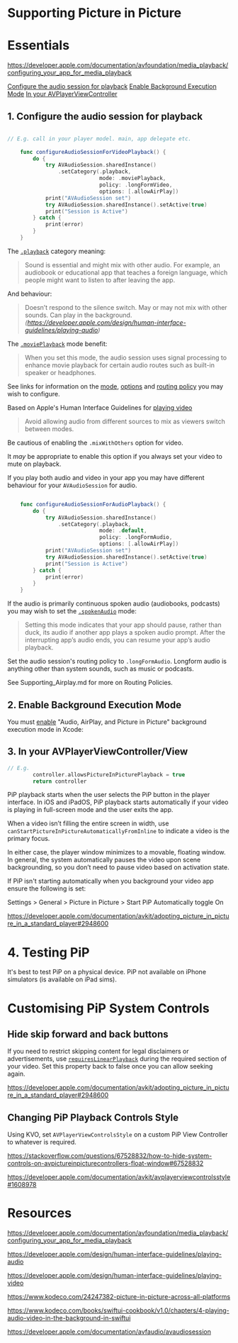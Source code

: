 #  Supporting Picture in Picture

# Essentials

https://developer.apple.com/documentation/avfoundation/media_playback/configuring_your_app_for_media_playback

[Configure the audio session for playback](#1-configure-the-audio-session-for-playback)
[Enable Background Execution Mode](#2-enable-background-execution-mode)
[ In your AVPlayerViewController](#3-in-your-avplayerviewcontroller)

## 1. Configure the audio session for playback

```swift

// E.g. call in your player model. main, app delegate etc. 
    
    func configureAudioSessionForVideoPlayback() {
        do {
            try AVAudioSession.sharedInstance()
                .setCategory(.playback,
                             mode: .moviePlayback,
                             policy: .longFormVideo,
                             options: [.allowAirPlay])
            print("AVAudioSession set")
            try AVAudioSession.sharedInstance().setActive(true)
            print("Session is Active")
        } catch {
            print(error)
        }
    }

```

The [`.playback`](https://developer.apple.com/documentation/avfaudio/avaudiosession/category/1616509-playback) category meaning:

> Sound is essential and might mix with other audio. For example, an audiobook or educational app that teaches a foreign language, which people might want to listen to after leaving the app. 

And behaviour:

> Doesn’t respond to the silence switch. May or may not mix with other sounds. Can play in the background.
> _(https://developer.apple.com/design/human-interface-guidelines/playing-audio)_

The [`.moviePlayback`](https://developer.apple.com/documentation/avfaudio/avaudiosession/mode/1616623-movieplayback) mode benefit:

> When you set this mode, the audio session uses signal processing to enhance movie playback for certain audio routes such as built-in speaker or headphones.

See links for information on the [mode](https://developer.apple.com/documentation/avfaudio/avaudiosession/mode), [options](https://developer.apple.com/documentation/avfaudio/avaudiosession/categoryoptions) and [routing policy](https://developer.apple.com/documentation/avfaudio/avaudiosession/routesharingpolicy) you may wish to configure. 

Based on Apple's Human Interface Guidelines for [playing video](https://developer.apple.com/design/human-interface-guidelines/playing-video)

> Avoid allowing audio from different sources to mix as viewers switch between modes.

Be cautious of enabling the `.mixWithOthers` option for video. 

It _may_ be appropriate to enable this option if you always set your video to mute on playback. 

If you play both audio and video in your app you may have different behaviour for your `AVAudioSession` for audio.

```swift

    func configureAudioSessionForAudioPlayback() {
        do {
            try AVAudioSession.sharedInstance()
                .setCategory(.playback,
                             mode: .default,
                             policy: .longFormAudio,
                             options: [.allowAirPlay])
            print("AVAudioSession set")
            try AVAudioSession.sharedInstance().setActive(true)
            print("Session is Active")
        } catch {
            print(error)
        }
    }
```

If the audio is primarily continuous spoken audio (audiobooks, podcasts) you may wish to set the [`.spokenAudio`](https://developer.apple.com/documentation/avfaudio/avaudiosession/mode/1616510-spokenaudio) mode:

> Setting this mode indicates that your app should pause, rather than duck, its audio if another app plays a spoken audio prompt. After the interrupting app’s audio ends, you can resume your app’s audio playback.

Set the audio session's routing policy to `.longFormAudio`. Longform audio is anything other than system sounds, such as music or podcasts.

See Supporting_Airplay.md for more on Routing Policies. 

## 2. Enable Background Execution Mode

You must [enable](https://developer.apple.com/documentation/avfoundation/media_playback/configuring_your_app_for_media_playback#4182619) "Audio, AirPlay, and Picture in Picture" background execution mode in Xcode:

## 3. In your AVPlayerViewController/View

```swift
// E.g. 
        controller.allowsPictureInPicturePlayback = true
        return controller
```

PiP playback starts when the user selects the PiP button in the player interface. In iOS and iPadOS, PiP playback starts automatically if your video is playing in full-screen mode and the user exits the app. 

When a video isn’t filling the entire screen in width, use `canStartPictureInPictureAutomaticallyFromInline` to indicate a video is the primary focus. 

In either case, the player window minimizes to a movable, floating window. In general, the system automatically pauses the video upon scene backgrounding, so you don’t need to pause video based on activation state.

If PiP isn't starting automatically when you background your video app ensure the following is set: 

Settings > General > Picture in Picture > Start PiP Automatically toggle On

https://developer.apple.com/documentation/avkit/adopting_picture_in_picture_in_a_standard_player#2948600

# 4. Testing PiP

It's best to test PiP on a physical device. PiP not available on iPhone simulators (is available on iPad sims). 
 
# Customising PiP System Controls

## Hide skip forward and back buttons

 If you need to restrict skipping content for legal disclaimers or advertisements, use [`requiresLinearPlayback`](https://developer.apple.com/documentation/avkit/avpictureinpicturecontroller/3566335-requireslinearplayback) during the required section of your video. Set this property back to false once you can allow seeking again.

https://developer.apple.com/documentation/avkit/adopting_picture_in_picture_in_a_standard_player#2948600

## Changing PiP Playback Controls Style

Using KVO, set `AVPlayerViewControlsStyle` on a custom PiP View Controller to whatever is required.

https://stackoverflow.com/questions/67528832/how-to-hide-system-controls-on-avpictureinpicturecontrollers-float-window#67528832

https://developer.apple.com/documentation/avkit/avplayerviewcontrolsstyle#1608978
 
# Resources

https://developer.apple.com/documentation/avfoundation/media_playback/configuring_your_app_for_media_playback

https://developer.apple.com/design/human-interface-guidelines/playing-audio

https://developer.apple.com/design/human-interface-guidelines/playing-video

https://www.kodeco.com/24247382-picture-in-picture-across-all-platforms

https://www.kodeco.com/books/swiftui-cookbook/v1.0/chapters/4-playing-audio-video-in-the-background-in-swiftui

https://developer.apple.com/documentation/avfaudio/avaudiosession 

